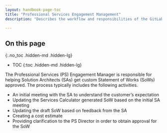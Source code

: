 ```yaml
---
layout: handbook-page-toc
title: "Professional Services Engagement Management"
description: "Describes the workflow and responsibilities of the GitLab Professional Services Engagement Manager."

---
```


## On this page
{:.no_toc .hidden-md .hidden-lg}

- TOC
{:toc .hidden-md .hidden-lg}

The Professional Services (PS) Engagement Manager is responsible for helping Solution Architects (SAs) get custom Statement of Works (SoWs) approved. The process typically includes the following activities.

* An initial meeting with the SA to understand the customer’s expectation
* Updating the Services Calculator generated SoW based on the initial SA meeting
* Updating the draft SoW based on feedback from the SA
* Creating a cost estimate
* Providing clarification to the PS Director in order to obtain approval for the SoW 
